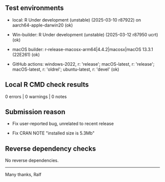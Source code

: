 ## Test environments

* local: R Under development (unstable) (2025-03-10 r87922) on aarch64-apple-darwin20 (ok)

* Win-builder: R Under development (unstable) (2025-03-12 r87950 ucrt) (ok)

* macOS builder: r-release-macosx-arm64|4.4.2|macosx|macOS 13.3.1 (22E261) (ok)

* GitHub actions: windows-2022, r: 'release'; macOS-latest, r: 'release'; macOS-latest, r: 'oldrel'; ubuntu-latest, r: 'devel' (ok)


## Local R CMD check results

0 errors | 0 warnings | 0 notes


## Submission reason

- Fix user-reported bug, unrelated to recent release

- Fix CRAN NOTE "installed size is  5.3Mb"


## Reverse dependency checks

No reverse dependencies. 


----

Many thanks,
Ralf
